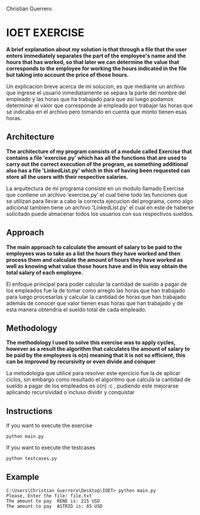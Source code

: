 Christian Guerrero

# IOET EXERCISE
**A brief explanation about my solution is that through a file that the user enters immediately separates the part of the employee's name and the hours that has worked, so that later we can determine the value that corresponds to the employee for working the hours indicated in the file but taking into account the price of those hours.**

Un explicacion breve acerca de mi solucion, es que mediante un archivo que ingrese el usuario inmediatamente se separa la parte del nombre del empleado y las horas que ha trabajado para que asi luego podamos determinar el valor que corresponde al empleado por trabajar las horas que se indicaba en el archivo pero tomando en cuenta que monto tienen esas horas.

## Architecture
**The architecture of my program consists of a module called Exercise that contains a file 'exercise.py' which has all the functions that are used to carry out the correct execution of the program, as something additional also has a file 'LinkedList.py' which in this of having been requested can store all the users with their respective salaries.**

La arquitectura de mi programa consiste en un modulo llamado Exercise que contiene un archivo 'exercise.py' el cual tiene todo las funciones que se utilizan para llevar a cabo la correcta ejecucion del programa, como algo adicional tambien tiene un archivo 'LinkedList.py' el cual en este de haberse solicitado puede almacenar todos los usuarios con sus respectivos sueldos.

## Approach
**The main approach to calculate the amount of salary to be paid to the employees was to take as a list the hours they have worked and then process them and calculate the amount of hours they have worked as well as knowing what value those hours have and in this way obtain the total salary of each employee.**

El enfoque principal para poder calcular la cantidad de sueldo a pagar de los empleados fue la de tomar como arreglo las horas que han trabajado para luego procesarlas y calcular la cantidad de horas que han trabajado además de conocer que valor tienen esas horas que han trabajado y de esta manera obtendria el sueldo total de cada empleado.

## Methodology
**The methodology I used to solve this exercise was to apply cycles, however as a result the algorithm that calculates the amount of salary to be paid by the employees is o(n) meaning that it is not so efficient, this can be improved by recursivity or even divide and conquer**

La metodologia que utilice para resolver este ejercicio fue la de aplicar ciclos, sin embargo como resultado el algoritmo que calcula la cantidad de sueldo a pagar de los empleados es o(n) :c , pudiendo este mejorarse aplicando recursividad o incluso dividir y conquistar

## Instructions
If you want to execute the exercise
``` 
python main.py 
``` 
If you want to execute the testcases
``` 
python testcases.py
```
## Example
``` 
C:\Users\Christian Guerrero\Desktop\IOET> python main.py 
Please, Enter the file: file.txt
The amount to pay  RENE is: 215 USD
The amount to pay  ASTRID is: 85 USD
``` 